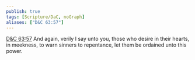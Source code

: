 ```yaml
---
publish: true
tags: [Scripture/DaC, noGraph]
aliases: ["D&C 63:57"]
---
```

[D&C 63:57](https://churchofjesuschrist.org/study/scriptures/dc-testament/dc/63?lang=eng&id=p57#p57) And again, verily I say unto you, those who desire in their hearts, in meekness, to warn sinners to repentance, let them be ordained unto this power.
